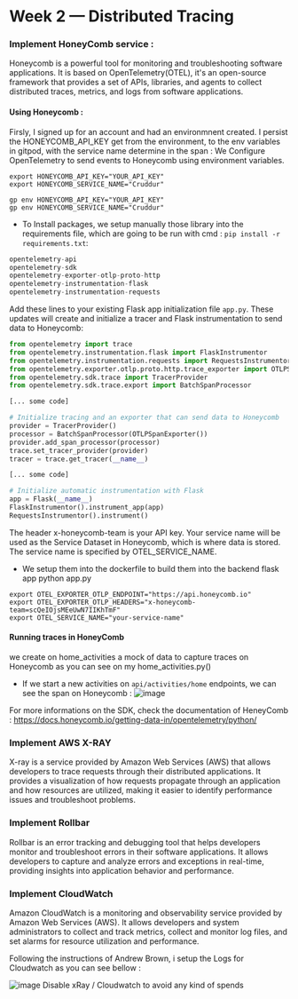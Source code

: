 # Week 2 — Distributed Tracing

### Implement HoneyComb service : 

Honeycomb is a powerful tool for monitoring and troubleshooting software applications. It is based on OpenTelemetry(OTEL), it's an open-source framework that provides a set of APIs, libraries, and agents to collect distributed traces, metrics, and logs from software applications.

#### Using Honeycomb : 

Firsly, I signed up for an account and had an environmnent created. I persist the HONEYCOMB_API_KEY get from the environment, to the env variables in gitpod, with the service name determine in the span : We Configure OpenTelemetry to send events to Honeycomb using environment variables.
 
```
export HONEYCOMB_API_KEY="YOUR_API_KEY"
export HONEYCOMB_SERVICE_NAME="Cruddur"

gp env HONEYCOMB_API_KEY="YOUR_API_KEY"
gp env HONEYCOMB_SERVICE_NAME="Cruddur"
```

- To Install packages, we setup manually those library into the requirements file, which are going to be run with cmd :
```pip install -r requirements.txt```: 

```py
opentelemetry-api
opentelemetry-sdk
opentelemetry-exporter-otlp-proto-http
opentelemetry-instrumentation-flask
opentelemetry-instrumentation-requests  
```

Add these lines to your existing Flask app initialization file ```app.py```. These updates will create and initialize a tracer and Flask instrumentation to send data to Honeycomb:

```py
from opentelemetry import trace
from opentelemetry.instrumentation.flask import FlaskInstrumentor
from opentelemetry.instrumentation.requests import RequestsInstrumentor
from opentelemetry.exporter.otlp.proto.http.trace_exporter import OTLPSpanExporter
from opentelemetry.sdk.trace import TracerProvider
from opentelemetry.sdk.trace.export import BatchSpanProcessor

[... some code]

# Initialize tracing and an exporter that can send data to Honeycomb
provider = TracerProvider()
processor = BatchSpanProcessor(OTLPSpanExporter())
provider.add_span_processor(processor)
trace.set_tracer_provider(provider)
tracer = trace.get_tracer(__name__)

[... some code]

# Initialize automatic instrumentation with Flask
app = Flask(__name__)
FlaskInstrumentor().instrument_app(app)
RequestsInstrumentor().instrument()
```

The header x-honeycomb-team is your API key. Your service name will be used as the Service Dataset in Honeycomb, which is where data is stored. The service name is specified by OTEL_SERVICE_NAME.


- We setup them into the dockerfile to build them into the backend flask app python app.py

```
export OTEL_EXPORTER_OTLP_ENDPOINT="https://api.honeycomb.io"
export OTEL_EXPORTER_OTLP_HEADERS="x-honeycomb-team=scQeIOjsMEeUwN7IIKhTmF"
export OTEL_SERVICE_NAME="your-service-name"
```

#### Running traces in HoneyComb

we create on home_activities a mock of data to capture traces on Honeycomb as you can see on my home_activities.py()

- If we start a new activities on ```api/activities/home``` endpoints, we can see the span on Honeycomb :
![image]()

For more informations on the SDK, check the documentation of HeneyComb : https://docs.honeycomb.io/getting-data-in/opentelemetry/python/

### Implement AWS X-RAY

X-ray is a service provided by Amazon Web Services (AWS) that allows developers to trace requests through their distributed applications. It provides a visualization of how requests propagate through an application and how resources are utilized, making it easier to identify performance issues and troubleshoot problems.

### Implement Rollbar

Rollbar is an error tracking and debugging tool that helps developers monitor and troubleshoot errors in their software applications. It allows developers to capture and analyze errors and exceptions in real-time, providing insights into application behavior and performance.

### Implement CloudWatch

Amazon CloudWatch is a monitoring and observability service provided by Amazon Web Services (AWS). It allows developers and system administrators to collect and track metrics, collect and monitor log files, and set alarms for resource utilization and performance.

Following the instructions of Andrew Brown, i setup the Logs for Cloudwatch as you can see bellow : 

![image]()
Disable xRay / Cloudwatch to avoid any kind of spends 
